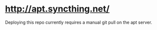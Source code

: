 http://apt.syncthing.net/
=========================

Deploying this repo currently requires a manual git pull on the apt
server.
